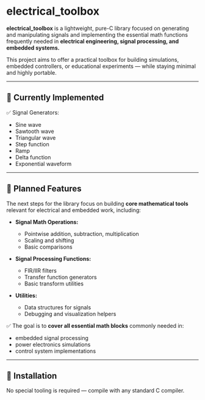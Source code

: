# electrical_toolbox

**electrical_toolbox** is a lightweight, pure-C library focused on generating and manipulating signals and implementing the essential math functions frequently needed in **electrical engineering, signal processing, and embedded systems.**

This project aims to offer a practical toolbox for building simulations, embedded controllers, or educational experiments — while staying minimal and highly portable.

---

## 🚀 Currently Implemented

✅ Signal Generators:
- Sine wave
- Sawtooth wave
- Triangular wave
- Step function
- Ramp
- Delta function
- Exponential waveform

---

## 🚧 Planned Features

The next steps for the library focus on building **core mathematical tools** relevant for electrical and embedded work, including:

- **Signal Math Operations:**
  - Pointwise addition, subtraction, multiplication
  - Scaling and shifting
  - Basic comparisons

- **Signal Processing Functions:**
  - FIR/IIR filters
  - Transfer function generators
  - Basic transform utilities

- **Utilities:**
  - Data structures for signals
  - Debugging and visualization helpers

✅ The goal is to **cover all essential math blocks** commonly needed in:
- embedded signal processing
- power electronics simulations
- control system implementations

---

## 🔧 Installation

No special tooling is required — compile with any standard C compiler.

